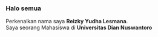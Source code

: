 ### Halo semua

Perkenalkan nama saya **Reizky Yudha Lesmana**.\
Saya seorang Mahasiswa di **Universitas Dian Nuswantoro**
